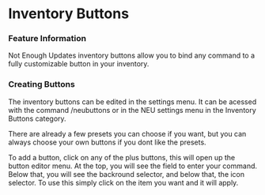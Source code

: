 # Inventory Buttons

### Feature Information

Not Enough Updates inventory buttons allow you to bind any command to a fully customizable button in your inventory.

### Creating Buttons

The inventory buttons can be edited in the settings menu. It can be acessed with the command /neubuttons or in the NEU settings menu in the Inventory Buttons category.

There are already a few presets you can choose if you want, but you can always choose your own buttons if you dont like the presets.

To add a button, click on any of the plus buttons, this will open up the button editor menu. At the top, you will see the field to enter your command. Below that, you will see the backround selector, and below that, the icon selector. To use this simply click on the item you want and it will apply.

